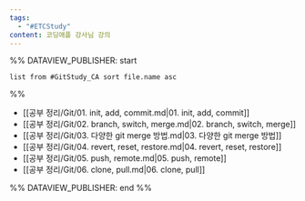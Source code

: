 ```yaml
---
tags:
  - "#ETCStudy"
content: 코딩애플 강사님 강의
---
```



%% DATAVIEW_PUBLISHER: start
```dataview
list from #GitStudy_CA sort file.name asc
```
%%

- [[공부 정리/Git/01. init, add, commit.md|01. init, add, commit]]
- [[공부 정리/Git/02. branch, switch, merge.md|02. branch, switch, merge]]
- [[공부 정리/Git/03. 다양한 git merge  방법.md|03. 다양한 git merge  방법]]
- [[공부 정리/Git/04. revert, reset, restore.md|04. revert, reset, restore]]
- [[공부 정리/Git/05. push, remote.md|05. push, remote]]
- [[공부 정리/Git/06. clone, pull.md|06. clone, pull]]

%% DATAVIEW_PUBLISHER: end %%